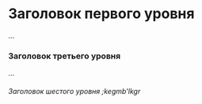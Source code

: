 # Заголовок первого уровня
...
### Заголовок третьего уровня
...
###### Заголовок шестого уровня ;kegmb'lkgr